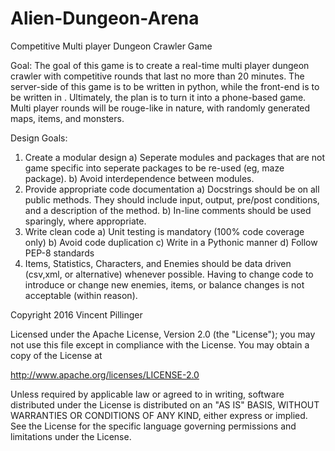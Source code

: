 # Alien-Dungeon-Arena
Competitive Multi player Dungeon Crawler Game

Goal: The goal of this game is to create a real-time multi player dungeon crawler with competitive rounds that last no
more than 20 minutes. The server-side of this game is to be written in python, while the front-end is to be written in
<TBD>. Ultimately, the plan is to turn it into a phone-based game.
Multi player rounds will be rouge-like in nature, with randomly generated maps, items, and monsters.


Design Goals:
  1) Create a modular design
    a) Seperate modules and packages that are not game specific into seperate packages to be re-used (eg, maze package).
    b) Avoid interdependence between modules.
  2) Provide appropriate code documentation
    a) Docstrings should be on all public methods. They should include input, output, pre/post conditions, and a
    description of the method.
    b) In-line comments should be used sparingly, where appropriate.
  3) Write clean code
    a) Unit testing is mandatory (100% code coverage only)
    b) Avoid code duplication
    c) Write in a Pythonic manner
    d) Follow PEP-8 standards
  4) Items, Statistics, Characters, and Enemies should be data driven (csv,xml, or alternative) whenever possible.
    Having to change code to introduce or change new enemies, items, or balance changes is not acceptable (within reason).

Copyright 2016 Vincent Pillinger

Licensed under the Apache License, Version 2.0 (the "License");
you may not use this file except in compliance with the License.
You may obtain a copy of the License at

   http://www.apache.org/licenses/LICENSE-2.0

Unless required by applicable law or agreed to in writing, software
distributed under the License is distributed on an "AS IS" BASIS,
WITHOUT WARRANTIES OR CONDITIONS OF ANY KIND, either express or implied.
See the License for the specific language governing permissions and
limitations under the License.